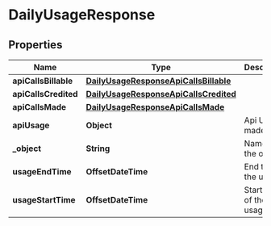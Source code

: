

# DailyUsageResponse


## Properties

| Name | Type | Description | Notes |
|------------ | ------------- | ------------- | -------------|
|**apiCallsBillable** | [**DailyUsageResponseApiCallsBillable**](DailyUsageResponseApiCallsBillable.md) |  |  |
|**apiCallsCredited** | [**DailyUsageResponseApiCallsCredited**](DailyUsageResponseApiCallsCredited.md) |  |  |
|**apiCallsMade** | [**DailyUsageResponseApiCallsMade**](DailyUsageResponseApiCallsMade.md) |  |  |
|**apiUsage** | **Object** | Api Usage made. |  |
|**_object** | **String** | Name of the object. |  |
|**usageEndTime** | **OffsetDateTime** | End time of the usage. |  |
|**usageStartTime** | **OffsetDateTime** | Start time of the usage. |  |



